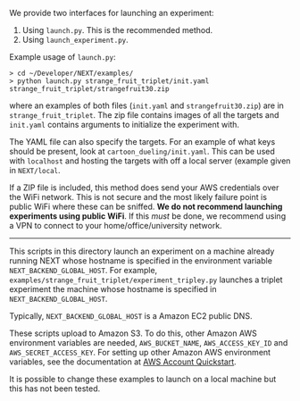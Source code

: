 We provide two interfaces for launching an experiment:

1. Using `launch.py`. This is the recommended method.
2. Using `launch_experiment.py`.

Example usage of `launch.py`:

``` shell
> cd ~/Developer/NEXT/examples/
> python launch.py strange_fruit_triplet/init.yaml strange_fruit_triplet/strangefruit30.zip
```

where an examples of both files (`init.yaml` and `strangefruit30.zip`) are in
`strange_fruit_triplet`. The zip file contains images of all the targets and
`init.yaml` contains arguments to initialize the experiment with.

The YAML file can also specify the targets. For an example of what keys should
be present, look at `cartoon_dueling/init.yaml`. This can be used with
`localhost` and hosting the targets with off a local server (example given in
`NEXT/local`.

If a ZIP file is included, this method does send your AWS credentials over the
WiFi network.  This is not secure and the most likely failure point is public
WiFi where these can be sniffed. **We do not recommend launching experiments
using public WiFi**. If this *must* be done, we recommend using a VPN to
connect to your home/office/university network.

----

This scripts in this directory launch an experiment on a machine already
running NEXT whose hostname is specified in the environment variable
`NEXT_BACKEND_GLOBAL_HOST`.  For example,
`examples/strange_fruit_triplet/experiment_tripley.py` launches a triplet
experiment the machine whose hostname is specified in
`NEXT_BACKEND_GLOBAL_HOST`.

Typically, `NEXT_BACKEND_GLOBAL_HOST` is a Amazon EC2 public DNS.

These scripts upload to Amazon S3. To do this, other Amazon AWS environment
variables are needed, `AWS_BUCKET_NAME`, `AWS_ACCESS_KEY_ID` and
`AWS_SECRET_ACCESS_KEY`.  For setting up other Amazon AWS environment
variables, see the documentation at [AWS Account Quickstart].

It is possible to change these examples to launch on a local machine but this
has not been tested.

[AWS Account Quickstart]:https://github.com/nextml/NEXT/wiki/NEXT-Reference:-AWS-Account-Quickstart
